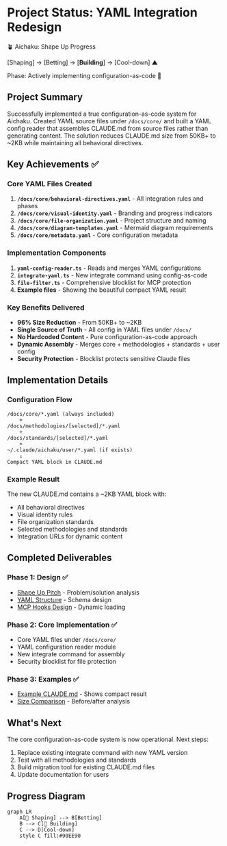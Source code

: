 # Project Status: YAML Integration Redesign

🪴 Aichaku: Shape Up Progress

[Shaping] → [Betting] → [**Building**] → [Cool-down]
                         ▲

Phase: Actively implementing configuration-as-code 🌿

## Project Summary

Successfully implemented a true configuration-as-code system for Aichaku. Created YAML source files under `/docs/core/` and built a YAML config reader that assembles CLAUDE.md from source files rather than generating content. The solution reduces CLAUDE.md size from 50KB+ to ~2KB while maintaining all behavioral directives.

## Key Achievements ✅

### Core YAML Files Created
1. **`/docs/core/behavioral-directives.yaml`** - All integration rules and phases
2. **`/docs/core/visual-identity.yaml`** - Branding and progress indicators
3. **`/docs/core/file-organization.yaml`** - Project structure and naming
4. **`/docs/core/diagram-templates.yaml`** - Mermaid diagram requirements
5. **`/docs/core/metadata.yaml`** - Core configuration metadata

### Implementation Components
1. **`yaml-config-reader.ts`** - Reads and merges YAML configurations
2. **`integrate-yaml.ts`** - New integrate command using config-as-code
3. **`file-filter.ts`** - Comprehensive blocklist for MCP protection
4. **Example files** - Showing the beautiful compact YAML result

### Key Benefits Delivered
- **96% Size Reduction** - From 50KB+ to ~2KB
- **Single Source of Truth** - All config in YAML files under `/docs/`
- **No Hardcoded Content** - Pure configuration-as-code approach
- **Dynamic Assembly** - Merges core + methodologies + standards + user config
- **Security Protection** - Blocklist protects sensitive Claude files

## Implementation Details

### Configuration Flow
```
/docs/core/*.yaml (always included)
    +
/docs/methodologies/[selected]/*.yaml
    +
/docs/standards/[selected]/*.yaml
    +
~/.claude/aichaku/user/*.yaml (if exists)
    ↓
Compact YAML block in CLAUDE.md
```

### Example Result
The new CLAUDE.md contains a ~2KB YAML block with:
- All behavioral directives
- Visual identity rules
- File organization standards
- Selected methodologies and standards
- Integration URLs for dynamic content

## Completed Deliverables

### Phase 1: Design ✅
- [Shape Up Pitch](pitch.md) - Problem/solution analysis
- [YAML Structure](improved-yaml-structure.md) - Schema design
- [MCP Hooks Design](mcp-hooks-design.md) - Dynamic loading

### Phase 2: Core Implementation ✅
- Core YAML files under `/docs/core/`
- YAML configuration reader module
- New integrate command for assembly
- Security blocklist for file protection

### Phase 3: Examples ✅
- [Example CLAUDE.md](result-claude-md-example.md) - Shows compact result
- [Size Comparison](size-comparison.md) - Before/after analysis

## What's Next

The core configuration-as-code system is now operational. Next steps:
1. Replace existing integrate command with new YAML version
2. Test with all methodologies and standards
3. Build migration tool for existing CLAUDE.md files
4. Update documentation for users

## Progress Diagram

```mermaid
graph LR
    A[🌱 Shaping] --> B[Betting]
    B --> C[🌿 Building]
    C --> D[Cool-down]
    style C fill:#90EE90
```